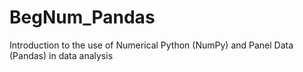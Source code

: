 # BegNum_Pandas
Introduction to the use of Numerical Python (NumPy) and Panel Data (Pandas) in data analysis
